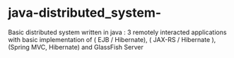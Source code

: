 # java-distributed_system-
Basic distributed system written in java : 3 remotely interacted applications with basic implementation of ( EJB / Hibernate), ( JAX-RS / Hibernate ), (Spring MVC, Hibernate) and GlassFish Server
